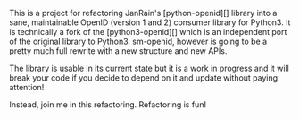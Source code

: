 This is a project for refactoring JanRain's [python-openid][] library into a
sane, maintainable OpenID (version 1 and 2) consumer library for Python3. It is
technically  a fork of the [python3-openid][] which is an independent port of
the original library to Python3. sm-openid, however is going to be a pretty much
full rewrite with a new structure and new APIs.

The library is usable in its current state but it is a work in progress and it
will break your code if you decide to depend on it and update without paying
attention!

Instead, join me in this refactoring. Refactoring is fun!
